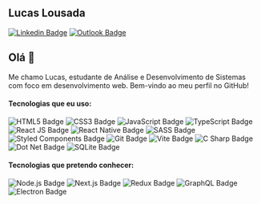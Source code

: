 ## Lucas Lousada

[![Linkedin Badge](https://img.shields.io/badge/-Lucas_Lousada-0077B5?style=flat-square&logo=Linkedin&logoColor=white&link=https://www.linkedin.com/in/lucaslousada/)](https://www.linkedin.com/in/lucaslousada/) 
[![Outlook Badge](https://img.shields.io/badge/-lucas__lousada@outlook.com-0078D4?style=flat-square&logo=microsoft-outlook&logoColor=white&link=mailto:lucas_lousada@outlook.com)](mailto:lucas_lousada@outlook.com)

## Olá 👋

Me chamo Lucas, estudante de Análise e Desenvolvimento de Sistemas com foco em desenvolvimento web. Bem-vindo ao meu perfil no GitHub!

#### Tecnologias que eu uso:

![HTML5 Badge](https://img.shields.io/badge/-HTML5-20232A?style=flat-square&logo=html5&logoColor=E34F26)
![CSS3 Badge](https://img.shields.io/badge/-CSS3-20232A?style=flat-square&logo=css3&logoColor=1572B6)
![JavaScript Badge](https://img.shields.io/badge/-JavaScript-20232A?style=flat-square&logo=javascript&logoColor=F7DF1E)
![TypeScript Badge](https://img.shields.io/badge/-TypeScript-20232A?style=flat-square&logo=typescript&logoColor=007ACC)
![React JS Badge](https://img.shields.io/badge/-ReactJS-20232A?style=flat-square&logo=react&logoColor=61DAFB)
![React Native Badge](https://img.shields.io/badge/-React_Native-20232A?style=flat-square&logo=react&logoColor=61DAFB)
![SASS Badge](https://img.shields.io/badge/-Sass-20232A?style=flat-square&logo=sass&logoColor=CC6699)
![Styled Components Badge](https://img.shields.io/badge/-Styled_Components-20232A?style=flat-square&logo=styled-components&logoColor=DB7093)
![Git Badge](https://img.shields.io/badge/-Git-20232A?style=flat-square&logo=git&logoColor=E44C30)
![Vite Badge](https://img.shields.io/badge/Vite-20232A?style=flat-square&logo=vite&logoColor=FFD62E)
![C Sharp Badge](https://img.shields.io/badge/C%23-20232A?style=flat-square&logo=c-sharp&logoColor=239120)
![Dot Net Badge](https://img.shields.io/badge/.NET-20232A?style=flat-square&logo=dotnet&logoColor=512BD4)
![SQLite Badge](https://img.shields.io/badge/SQLite-20232A?style=flat-square&logo=sqlite&logoColor=07405E)

#### Tecnologias que pretendo conhecer:

![Node.js Badge](https://img.shields.io/badge/Node.js-20232A?style=flat-square&logo=nodedotjs&logoColor=339933)
![Next.js Badge](https://img.shields.io/badge/-Next.js-20232A?style=flat-square&logo=next.js&logoColor=white)
![Redux Badge](https://img.shields.io/badge/-Redux-20232A?style=flat-square&logo=redux&logoColor=764ABC)
![GraphQL Badge](https://img.shields.io/badge/-GraphQL-20232A?style=flat-square&logo=graphql&logoColor=E00097)
![Electron Badge](https://img.shields.io/badge/-Electron-20232A?style=flat-square&logo=electron&logoColor=9FEAF9)
